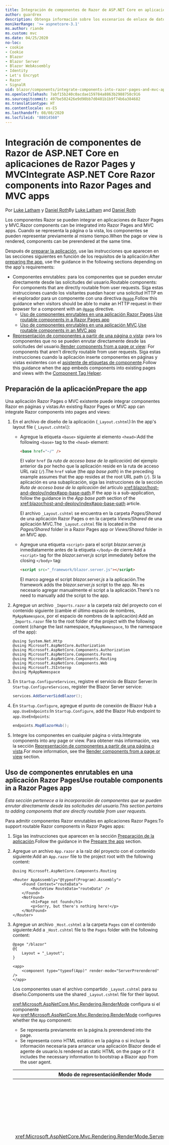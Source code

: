 ```yaml
---
title: Integración de componentes de Razor de ASP.NET Core en aplicaciones de Razor Pages y MVC
author: guardrex
description: Obtenga información sobre los escenarios de enlace de datos para componentes y elementos DOM en aplicaciones de Blazor.
monikerRange: '>= aspnetcore-3.1'
ms.author: riande
ms.custom: mvc
ms.date: 04/25/2020
no-loc:
- cookie
- Cookie
- Blazor
- Blazor Server
- Blazor WebAssembly
- Identity
- Let's Encrypt
- Razor
- SignalR
uid: blazor/components/integrate-components-into-razor-pages-and-mvc-apps
ms.openlocfilehash: 7abf15b240c0acdae159784a8863b2988758c916
ms.sourcegitcommit: 497be502426e9d90bb7d0401b1b9f74b6a384682
ms.translationtype: HT
ms.contentlocale: es-ES
ms.lasthandoff: 08/08/2020
ms.locfileid: "88014560"
---
```

# <a name="integrate-aspnet-core-no-locrazor-components-into-no-locrazor-pages-and-mvc-apps"></a><span data-ttu-id="04990-103">Integración de componentes de Razor de ASP.NET Core en aplicaciones de Razor Pages y MVC</span><span class="sxs-lookup"><span data-stu-id="04990-103">Integrate ASP.NET Core Razor components into Razor Pages and MVC apps</span></span>

<span data-ttu-id="04990-104">Por [Luke Latham](https://github.com/guardrex) y [Daniel Roth](https://github.com/danroth27)</span><span class="sxs-lookup"><span data-stu-id="04990-104">By [Luke Latham](https://github.com/guardrex) and [Daniel Roth](https://github.com/danroth27)</span></span>

<span data-ttu-id="04990-105">Los componentes Razor se pueden integrar en aplicaciones de Razor Pages y MVC.</span><span class="sxs-lookup"><span data-stu-id="04990-105">Razor components can be integrated into Razor Pages and MVC apps.</span></span> <span data-ttu-id="04990-106">Cuando se representa la página o la vista, los componentes se pueden representar previamente al mismo tiempo.</span><span class="sxs-lookup"><span data-stu-id="04990-106">When the page or view is rendered, components can be prerendered at the same time.</span></span>

<span data-ttu-id="04990-107">Después de [preparar la aplicación](#prepare-the-app), use las instrucciones que aparecen en las secciones siguientes en función de los requisitos de la aplicación:</span><span class="sxs-lookup"><span data-stu-id="04990-107">After [preparing the app](#prepare-the-app), use the guidance in the following sections depending on the app's requirements:</span></span>

* <span data-ttu-id="04990-108">Componentes enrutables: para los componentes que se pueden enrutar directamente desde las solicitudes del usuario.</span><span class="sxs-lookup"><span data-stu-id="04990-108">Routable components: For components that are directly routable from user requests.</span></span> <span data-ttu-id="04990-109">Siga estas instrucciones cuando los visitantes puedan hacer una solicitud HTTP en el explorador para un componente con una directiva [`@page`](xref:mvc/views/razor#page).</span><span class="sxs-lookup"><span data-stu-id="04990-109">Follow this guidance when visitors should be able to make an HTTP request in their browser for a component with an [`@page`](xref:mvc/views/razor#page) directive.</span></span>
  * <span data-ttu-id="04990-110">[Uso de componentes enrutables en una aplicación Razor Pages](#use-routable-components-in-a-razor-pages-app).</span><span class="sxs-lookup"><span data-stu-id="04990-110">[Use routable components in a Razor Pages app](#use-routable-components-in-a-razor-pages-app)</span></span>
  * <span data-ttu-id="04990-111">[Uso de componentes enrutables en una aplicación MVC](#use-routable-components-in-an-mvc-app).</span><span class="sxs-lookup"><span data-stu-id="04990-111">[Use routable components in an MVC app](#use-routable-components-in-an-mvc-app)</span></span>
* <span data-ttu-id="04990-112">[Representación de componentes a partir de una página o vista](#render-components-from-a-page-or-view): para los componentes que no se pueden enrutar directamente desde las solicitudes del usuario.</span><span class="sxs-lookup"><span data-stu-id="04990-112">[Render components from a page or view](#render-components-from-a-page-or-view): For components that aren't directly routable from user requests.</span></span> <span data-ttu-id="04990-113">Siga estas instrucciones cuando la aplicación inserte componentes en páginas y vistas existentes con el [asistente de etiquetas de componente](xref:mvc/views/tag-helpers/builtin-th/component-tag-helper).</span><span class="sxs-lookup"><span data-stu-id="04990-113">Follow this guidance when the app embeds components into existing pages and views with the [Component Tag Helper](xref:mvc/views/tag-helpers/builtin-th/component-tag-helper).</span></span>

## <a name="prepare-the-app"></a><span data-ttu-id="04990-114">Preparación de la aplicación</span><span class="sxs-lookup"><span data-stu-id="04990-114">Prepare the app</span></span>

<span data-ttu-id="04990-115">Una aplicación Razor Pages o MVC existente puede integrar componentes Razor en páginas y vistas:</span><span class="sxs-lookup"><span data-stu-id="04990-115">An existing Razor Pages or MVC app can integrate Razor components into pages and views:</span></span>

1. <span data-ttu-id="04990-116">En el archivo de diseño de la aplicación (`_Layout.cshtml`):</span><span class="sxs-lookup"><span data-stu-id="04990-116">In the app's layout file (`_Layout.cshtml`):</span></span>

   * <span data-ttu-id="04990-117">Agregue la etiqueta `<base>` siguiente al elemento `<head>`:</span><span class="sxs-lookup"><span data-stu-id="04990-117">Add the following `<base>` tag to the `<head>` element:</span></span>

     ```html
     <base href="~/" />
     ```

     <span data-ttu-id="04990-118">El valor `href` (la *ruta de acceso base de la aplicación*) del ejemplo anterior da por hecho que la aplicación reside en la ruta de acceso URL raíz (`/`).</span><span class="sxs-lookup"><span data-stu-id="04990-118">The `href` value (the *app base path*) in the preceding example assumes that the app resides at the root URL path (`/`).</span></span> <span data-ttu-id="04990-119">Si la aplicación es una subaplicación, siga las instrucciones de la sección *Ruta de acceso base de la aplicación* del artículo <xref:blazor/host-and-deploy/index#app-base-path>.</span><span class="sxs-lookup"><span data-stu-id="04990-119">If the app is a sub-application, follow the guidance in the *App base path* section of the <xref:blazor/host-and-deploy/index#app-base-path> article.</span></span>

     <span data-ttu-id="04990-120">El archivo `_Layout.cshtml` se encuentra en la carpeta *Pages/Shared* de una aplicación Razor Pages o en la carpeta *Views/Shared* de una aplicación MVC.</span><span class="sxs-lookup"><span data-stu-id="04990-120">The `_Layout.cshtml` file is located in the *Pages/Shared* folder in a Razor Pages app or *Views/Shared* folder in an MVC app.</span></span>

   * <span data-ttu-id="04990-121">Agregue una etiqueta `<script>` para el script *blazor.server.js* inmediatamente antes de la etiqueta `</body>` de cierre:</span><span class="sxs-lookup"><span data-stu-id="04990-121">Add a `<script>` tag for the *blazor.server.js* script immediately before the closing `</body>` tag:</span></span>

     ```html
     <script src="_framework/blazor.server.js"></script>
     ```

     <span data-ttu-id="04990-122">El marco agrega el script *blazor.server.js* a la aplicación.</span><span class="sxs-lookup"><span data-stu-id="04990-122">The framework adds the *blazor.server.js* script to the app.</span></span> <span data-ttu-id="04990-123">No es necesario agregar manualmente el script a la aplicación.</span><span class="sxs-lookup"><span data-stu-id="04990-123">There's no need to manually add the script to the app.</span></span>

1. <span data-ttu-id="04990-124">Agregue un archivo `_Imports.razor` a la carpeta raíz del proyecto con el contenido siguiente (cambie el último espacio de nombres, `MyAppNamespace`, por el espacio de nombres de la aplicación):</span><span class="sxs-lookup"><span data-stu-id="04990-124">Add an `_Imports.razor` file to the root folder of the project with the following content (change the last namespace, `MyAppNamespace`, to the namespace of the app):</span></span>

   ```razor
   @using System.Net.Http
   @using Microsoft.AspNetCore.Authorization
   @using Microsoft.AspNetCore.Components.Authorization
   @using Microsoft.AspNetCore.Components.Forms
   @using Microsoft.AspNetCore.Components.Routing
   @using Microsoft.AspNetCore.Components.Web
   @using Microsoft.JSInterop
   @using MyAppNamespace
   ```

1. <span data-ttu-id="04990-125">En `Startup.ConfigureServices`, registre el servicio de Blazor Server:</span><span class="sxs-lookup"><span data-stu-id="04990-125">In `Startup.ConfigureServices`, register the Blazor Server service:</span></span>

   ```csharp
   services.AddServerSideBlazor();
   ```

1. <span data-ttu-id="04990-126">En `Startup.Configure`, agregue el punto de conexión de Blazor Hub a `app.UseEndpoints`:</span><span class="sxs-lookup"><span data-stu-id="04990-126">In `Startup.Configure`, add the Blazor Hub endpoint to `app.UseEndpoints`:</span></span>

   ```csharp
   endpoints.MapBlazorHub();
   ```

1. <span data-ttu-id="04990-127">Integre los componentes en cualquier página o vista.</span><span class="sxs-lookup"><span data-stu-id="04990-127">Integrate components into any page or view.</span></span> <span data-ttu-id="04990-128">Para obtener más información, vea la sección [Representación de componentes a partir de una página o vista](#render-components-from-a-page-or-view).</span><span class="sxs-lookup"><span data-stu-id="04990-128">For more information, see the [Render components from a page or view](#render-components-from-a-page-or-view) section.</span></span>

## <a name="use-routable-components-in-a-no-locrazor-pages-app"></a><span data-ttu-id="04990-129">Uso de componentes enrutables en una aplicación Razor Pages</span><span class="sxs-lookup"><span data-stu-id="04990-129">Use routable components in a Razor Pages app</span></span>

<span data-ttu-id="04990-130">*Esta sección pertenece a la incorporación de componentes que se pueden enrutar directamente desde las solicitudes del usuario.*</span><span class="sxs-lookup"><span data-stu-id="04990-130">*This section pertains to adding components that are directly routable from user requests.*</span></span>

<span data-ttu-id="04990-131">Para admitir componentes Razor enrutables en aplicaciones Razor Pages:</span><span class="sxs-lookup"><span data-stu-id="04990-131">To support routable Razor components in Razor Pages apps:</span></span>

1. <span data-ttu-id="04990-132">Siga las instrucciones que aparecen en la sección [Preparación de la aplicación](#prepare-the-app).</span><span class="sxs-lookup"><span data-stu-id="04990-132">Follow the guidance in the [Prepare the app](#prepare-the-app) section.</span></span>

1. <span data-ttu-id="04990-133">Agregue un archivo `App.razor` a la raíz del proyecto con el contenido siguiente:</span><span class="sxs-lookup"><span data-stu-id="04990-133">Add an `App.razor` file to the project root with the following content:</span></span>

   ```razor
   @using Microsoft.AspNetCore.Components.Routing

   <Router AppAssembly="@typeof(Program).Assembly">
       <Found Context="routeData">
           <RouteView RouteData="routeData" />
       </Found>
       <NotFound>
           <h1>Page not found</h1>
           <p>Sorry, but there's nothing here!</p>
       </NotFound>
   </Router>
   ```

1. <span data-ttu-id="04990-134">Agregue un archivo `_Host.cshtml` a la carpeta `Pages` con el contenido siguiente:</span><span class="sxs-lookup"><span data-stu-id="04990-134">Add a `_Host.cshtml` file to the `Pages` folder with the following content:</span></span>

   ```cshtml
   @page "/blazor"
   @{
       Layout = "_Layout";
   }

   <app>
       <component type="typeof(App)" render-mode="ServerPrerendered" />
   </app>
   ```

   <span data-ttu-id="04990-135">Los componentes usan el archivo compartido `_Layout.cshtml` para su diseño.</span><span class="sxs-lookup"><span data-stu-id="04990-135">Components use the shared `_Layout.cshtml` file for their layout.</span></span>

   <span data-ttu-id="04990-136"><xref:Microsoft.AspNetCore.Mvc.Rendering.RenderMode> configura si el componente `App`:</span><span class="sxs-lookup"><span data-stu-id="04990-136"><xref:Microsoft.AspNetCore.Mvc.Rendering.RenderMode> configures whether the `App` component:</span></span>

   * <span data-ttu-id="04990-137">Se representa previamente en la página.</span><span class="sxs-lookup"><span data-stu-id="04990-137">Is prerendered into the page.</span></span>
   * <span data-ttu-id="04990-138">Se representa como HTML estático en la página o si incluye la información necesaria para arrancar una aplicación Blazor desde el agente de usuario.</span><span class="sxs-lookup"><span data-stu-id="04990-138">Is rendered as static HTML on the page or if it includes the necessary information to bootstrap a Blazor app from the user agent.</span></span>

   | <span data-ttu-id="04990-139">Modo de representación</span><span class="sxs-lookup"><span data-stu-id="04990-139">Render Mode</span></span> | <span data-ttu-id="04990-140">Descripción</span><span class="sxs-lookup"><span data-stu-id="04990-140">Description</span></span> |
   | ----------- | ----------- |
   | <xref:Microsoft.AspNetCore.Mvc.Rendering.RenderMode.ServerPrerendered> | <span data-ttu-id="04990-141">Representa el componente `App` en código HTML estático e incluye un marcador para una aplicación Blazor Server.</span><span class="sxs-lookup"><span data-stu-id="04990-141">Renders the `App` component into static HTML and includes a marker for a Blazor Server app.</span></span> <span data-ttu-id="04990-142">Cuando se inicia el agente de usuario, este marcador se usa para arrancar una aplicación Blazor.</span><span class="sxs-lookup"><span data-stu-id="04990-142">When the user-agent starts, this marker is used to bootstrap a Blazor app.</span></span> |
   | <xref:Microsoft.AspNetCore.Mvc.Rendering.RenderMode.Server> | <span data-ttu-id="04990-143">Representa un marcador para una aplicación Blazor Server.</span><span class="sxs-lookup"><span data-stu-id="04990-143">Renders a marker for a Blazor Server app.</span></span> <span data-ttu-id="04990-144">La salida del componente `App` no está incluida.</span><span class="sxs-lookup"><span data-stu-id="04990-144">Output from the `App` component isn't included.</span></span> <span data-ttu-id="04990-145">Cuando se inicia el agente de usuario, este marcador se usa para arrancar una aplicación Blazor.</span><span class="sxs-lookup"><span data-stu-id="04990-145">When the user-agent starts, this marker is used to bootstrap a Blazor app.</span></span> |
   | <xref:Microsoft.AspNetCore.Mvc.Rendering.RenderMode.Static> | <span data-ttu-id="04990-146">Representa el componente `App` en HTML estático.</span><span class="sxs-lookup"><span data-stu-id="04990-146">Renders the `App` component into static HTML.</span></span> |

   <span data-ttu-id="04990-147">Para más información sobre el asistente de etiquetas de componente, consulte <xref:mvc/views/tag-helpers/builtin-th/component-tag-helper>.</span><span class="sxs-lookup"><span data-stu-id="04990-147">For more information on the Component Tag Helper, see <xref:mvc/views/tag-helpers/builtin-th/component-tag-helper>.</span></span>

1. <span data-ttu-id="04990-148">Agregue una ruta de prioridad baja para la página `_Host.cshtml` a la configuración del punto de conexión en `Startup.Configure`:</span><span class="sxs-lookup"><span data-stu-id="04990-148">Add a low-priority route for the `_Host.cshtml` page to endpoint configuration in `Startup.Configure`:</span></span>

   ```csharp
   app.UseEndpoints(endpoints =>
   {
       ...

       endpoints.MapFallbackToPage("/_Host");
   });
   ```

1. <span data-ttu-id="04990-149">Agregue componentes enrutables a la aplicación.</span><span class="sxs-lookup"><span data-stu-id="04990-149">Add routable components to the app.</span></span> <span data-ttu-id="04990-150">Por ejemplo:</span><span class="sxs-lookup"><span data-stu-id="04990-150">For example:</span></span>

   ```razor
   @page "/counter"

   <h1>Counter</h1>

   ...
   ```

<span data-ttu-id="04990-151">Para obtener más información sobre los espacios de nombres, vea la sección [Espacios de nombres de componentes](#component-namespaces).</span><span class="sxs-lookup"><span data-stu-id="04990-151">For more information on namespaces, see the [Component namespaces](#component-namespaces) section.</span></span>

## <a name="use-routable-components-in-an-mvc-app"></a><span data-ttu-id="04990-152">Uso de componentes enrutables en una aplicación MVC</span><span class="sxs-lookup"><span data-stu-id="04990-152">Use routable components in an MVC app</span></span>

<span data-ttu-id="04990-153">*Esta sección pertenece a la incorporación de componentes que se pueden enrutar directamente desde las solicitudes del usuario.*</span><span class="sxs-lookup"><span data-stu-id="04990-153">*This section pertains to adding components that are directly routable from user requests.*</span></span>

<span data-ttu-id="04990-154">Para admitir componentes Razor enrutables en aplicaciones MVC, haga lo siguiente:</span><span class="sxs-lookup"><span data-stu-id="04990-154">To support routable Razor components in MVC apps:</span></span>

1. <span data-ttu-id="04990-155">Siga las instrucciones que aparecen en la sección [Preparación de la aplicación](#prepare-the-app).</span><span class="sxs-lookup"><span data-stu-id="04990-155">Follow the guidance in the [Prepare the app](#prepare-the-app) section.</span></span>

1. <span data-ttu-id="04990-156">Agregue un archivo `App.razor` a la raíz del proyecto con el contenido siguiente:</span><span class="sxs-lookup"><span data-stu-id="04990-156">Add an `App.razor` file to the root of the project with the following content:</span></span>

   ```razor
   @using Microsoft.AspNetCore.Components.Routing

   <Router AppAssembly="@typeof(Program).Assembly">
       <Found Context="routeData">
           <RouteView RouteData="routeData" />
       </Found>
       <NotFound>
           <h1>Page not found</h1>
           <p>Sorry, but there's nothing here!</p>
       </NotFound>
   </Router>
   ```

1. <span data-ttu-id="04990-157">Agregue un archivo `_Host.cshtml` a la carpeta `Views/Home` con el contenido siguiente:</span><span class="sxs-lookup"><span data-stu-id="04990-157">Add a `_Host.cshtml` file to the `Views/Home` folder with the following content:</span></span>

   ```cshtml
   @{
       Layout = "_Layout";
   }

   <app>
       <component type="typeof(App)" render-mode="ServerPrerendered" />
   </app>
   ```

   <span data-ttu-id="04990-158">Los componentes usan el archivo compartido `_Layout.cshtml` para su diseño.</span><span class="sxs-lookup"><span data-stu-id="04990-158">Components use the shared `_Layout.cshtml` file for their layout.</span></span>
   
   <span data-ttu-id="04990-159"><xref:Microsoft.AspNetCore.Mvc.Rendering.RenderMode> configura si el componente `App`:</span><span class="sxs-lookup"><span data-stu-id="04990-159"><xref:Microsoft.AspNetCore.Mvc.Rendering.RenderMode> configures whether the `App` component:</span></span>

   * <span data-ttu-id="04990-160">Se representa previamente en la página.</span><span class="sxs-lookup"><span data-stu-id="04990-160">Is prerendered into the page.</span></span>
   * <span data-ttu-id="04990-161">Se representa como HTML estático en la página o si incluye la información necesaria para arrancar una aplicación Blazor desde el agente de usuario.</span><span class="sxs-lookup"><span data-stu-id="04990-161">Is rendered as static HTML on the page or if it includes the necessary information to bootstrap a Blazor app from the user agent.</span></span>

   | <span data-ttu-id="04990-162">Modo de representación</span><span class="sxs-lookup"><span data-stu-id="04990-162">Render Mode</span></span> | <span data-ttu-id="04990-163">Descripción</span><span class="sxs-lookup"><span data-stu-id="04990-163">Description</span></span> |
   | ----------- | ----------- |
   | <xref:Microsoft.AspNetCore.Mvc.Rendering.RenderMode.ServerPrerendered> | <span data-ttu-id="04990-164">Representa el componente `App` en código HTML estático e incluye un marcador para una aplicación Blazor Server.</span><span class="sxs-lookup"><span data-stu-id="04990-164">Renders the `App` component into static HTML and includes a marker for a Blazor Server app.</span></span> <span data-ttu-id="04990-165">Cuando se inicia el agente de usuario, este marcador se usa para arrancar una aplicación Blazor.</span><span class="sxs-lookup"><span data-stu-id="04990-165">When the user-agent starts, this marker is used to bootstrap a Blazor app.</span></span> |
   | <xref:Microsoft.AspNetCore.Mvc.Rendering.RenderMode.Server> | <span data-ttu-id="04990-166">Representa un marcador para una aplicación Blazor Server.</span><span class="sxs-lookup"><span data-stu-id="04990-166">Renders a marker for a Blazor Server app.</span></span> <span data-ttu-id="04990-167">La salida del componente `App` no está incluida.</span><span class="sxs-lookup"><span data-stu-id="04990-167">Output from the `App` component isn't included.</span></span> <span data-ttu-id="04990-168">Cuando se inicia el agente de usuario, este marcador se usa para arrancar una aplicación Blazor.</span><span class="sxs-lookup"><span data-stu-id="04990-168">When the user-agent starts, this marker is used to bootstrap a Blazor app.</span></span> |
   | <xref:Microsoft.AspNetCore.Mvc.Rendering.RenderMode.Static> | <span data-ttu-id="04990-169">Representa el componente `App` en HTML estático.</span><span class="sxs-lookup"><span data-stu-id="04990-169">Renders the `App` component into static HTML.</span></span> |

   <span data-ttu-id="04990-170">Para más información sobre el asistente de etiquetas de componente, consulte <xref:mvc/views/tag-helpers/builtin-th/component-tag-helper>.</span><span class="sxs-lookup"><span data-stu-id="04990-170">For more information on the Component Tag Helper, see <xref:mvc/views/tag-helpers/builtin-th/component-tag-helper>.</span></span>

1. <span data-ttu-id="04990-171">Agregue una acción al controlador de inicio:</span><span class="sxs-lookup"><span data-stu-id="04990-171">Add an action to the Home controller:</span></span>

   ```csharp
   public IActionResult Blazor()
   {
      return View("_Host");
   }
   ```

1. <span data-ttu-id="04990-172">Agregue una ruta de prioridad baja para la acción de controlador que devuelve la vista `_Host.cshtml` a la configuración del punto de conexión en `Startup.Configure`:</span><span class="sxs-lookup"><span data-stu-id="04990-172">Add a low-priority route for the controller action that returns the `_Host.cshtml` view to the endpoint configuration in `Startup.Configure`:</span></span>

   ```csharp
   app.UseEndpoints(endpoints =>
   {
       ...

       endpoints.MapFallbackToController("Blazor", "Home");
   });
   ```

1. <span data-ttu-id="04990-173">Cree una carpeta `Pages` y agregue componentes enrutables a la aplicación.</span><span class="sxs-lookup"><span data-stu-id="04990-173">Create a `Pages` folder and add routable components to the app.</span></span> <span data-ttu-id="04990-174">Por ejemplo:</span><span class="sxs-lookup"><span data-stu-id="04990-174">For example:</span></span>

   ```razor
   @page "/counter"

   <h1>Counter</h1>

   ...
   ```

<span data-ttu-id="04990-175">Para obtener más información sobre los espacios de nombres, vea la sección [Espacios de nombres de componentes](#component-namespaces).</span><span class="sxs-lookup"><span data-stu-id="04990-175">For more information on namespaces, see the [Component namespaces](#component-namespaces) section.</span></span>

## <a name="render-components-from-a-page-or-view"></a><span data-ttu-id="04990-176">Representación de componentes a partir de una página o vista</span><span class="sxs-lookup"><span data-stu-id="04990-176">Render components from a page or view</span></span>

<span data-ttu-id="04990-177">*Esta sección pertenece a la adición de componentes a páginas o vistas, donde los componentes no son enrutables directamente desde las solicitudes del usuario.*</span><span class="sxs-lookup"><span data-stu-id="04990-177">*This section pertains to adding components to pages or views, where the components aren't directly routable from user requests.*</span></span>

<span data-ttu-id="04990-178">Para representar un componente a partir de una página o vista, use el [asistente de etiquetas de componente](xref:mvc/views/tag-helpers/builtin-th/component-tag-helper).</span><span class="sxs-lookup"><span data-stu-id="04990-178">To render a component from a page or view, use the [Component Tag Helper](xref:mvc/views/tag-helpers/builtin-th/component-tag-helper).</span></span>

### <a name="render-stateful-interactive-components"></a><span data-ttu-id="04990-179">Representación de componentes interactivos con estado</span><span class="sxs-lookup"><span data-stu-id="04990-179">Render stateful interactive components</span></span>

<span data-ttu-id="04990-180">Los componentes interactivos con estado se pueden agregar a una página de Razor o una vista.</span><span class="sxs-lookup"><span data-stu-id="04990-180">Stateful interactive components can be added to a Razor page or view.</span></span>

<span data-ttu-id="04990-181">Cuando se representa la página o la vista:</span><span class="sxs-lookup"><span data-stu-id="04990-181">When the page or view renders:</span></span>

* <span data-ttu-id="04990-182">El componente se representa previamente con la página o la vista.</span><span class="sxs-lookup"><span data-stu-id="04990-182">The component is prerendered with the page or view.</span></span>
* <span data-ttu-id="04990-183">Se pierde el estado inicial del componente que se usa para la representación previa.</span><span class="sxs-lookup"><span data-stu-id="04990-183">The initial component state used for prerendering is lost.</span></span>
* <span data-ttu-id="04990-184">Cuando se establece la conexión SignalR, se crea un estado del componente.</span><span class="sxs-lookup"><span data-stu-id="04990-184">New component state is created when the SignalR connection is established.</span></span>

<span data-ttu-id="04990-185">La siguiente página de Razor representa un componente `Counter`:</span><span class="sxs-lookup"><span data-stu-id="04990-185">The following Razor page renders a `Counter` component:</span></span>

```cshtml
<h1>My Razor Page</h1>

<component type="typeof(Counter)" render-mode="ServerPrerendered" 
    param-InitialValue="InitialValue" />

@functions {
    [BindProperty(SupportsGet=true)]
    public int InitialValue { get; set; }
}
```

<span data-ttu-id="04990-186">Para obtener más información, vea <xref:mvc/views/tag-helpers/builtin-th/component-tag-helper>.</span><span class="sxs-lookup"><span data-stu-id="04990-186">For more information, see <xref:mvc/views/tag-helpers/builtin-th/component-tag-helper>.</span></span>

### <a name="render-noninteractive-components"></a><span data-ttu-id="04990-187">Representación de componentes no interactivos</span><span class="sxs-lookup"><span data-stu-id="04990-187">Render noninteractive components</span></span>

<span data-ttu-id="04990-188">En la siguiente página de Razor, el componente `Counter` se representa de forma estática con un valor inicial que se especifica mediante un formulario.</span><span class="sxs-lookup"><span data-stu-id="04990-188">In the following Razor page, the `Counter` component is statically rendered with an initial value that's specified using a form.</span></span> <span data-ttu-id="04990-189">Como el componente se representa de forma estática, no es interactivo:</span><span class="sxs-lookup"><span data-stu-id="04990-189">Since the component is statically rendered, the component isn't interactive:</span></span>

```cshtml
<h1>My Razor Page</h1>

<form>
    <input type="number" asp-for="InitialValue" />
    <button type="submit">Set initial value</button>
</form>

<component type="typeof(Counter)" render-mode="Static" 
    param-InitialValue="InitialValue" />

@functions {
    [BindProperty(SupportsGet=true)]
    public int InitialValue { get; set; }
}
```

<span data-ttu-id="04990-190">Para obtener más información, vea <xref:mvc/views/tag-helpers/builtin-th/component-tag-helper>.</span><span class="sxs-lookup"><span data-stu-id="04990-190">For more information, see <xref:mvc/views/tag-helpers/builtin-th/component-tag-helper>.</span></span>

## <a name="component-namespaces"></a><span data-ttu-id="04990-191">Espacios de nombres de componentes</span><span class="sxs-lookup"><span data-stu-id="04990-191">Component namespaces</span></span>

<span data-ttu-id="04990-192">Si usa una carpeta personalizada para contener los componentes de la aplicación, agregue el espacio de nombres que representa la carpeta a la página o vista, o bien al archivo `_ViewImports.cshtml`.</span><span class="sxs-lookup"><span data-stu-id="04990-192">When using a custom folder to hold the app's components, add the namespace representing the folder to either the page/view or to the `_ViewImports.cshtml` file.</span></span> <span data-ttu-id="04990-193">En el ejemplo siguiente:</span><span class="sxs-lookup"><span data-stu-id="04990-193">In the following example:</span></span>

* <span data-ttu-id="04990-194">Cambie `MyAppNamespace` en el espacio de nombres de la aplicación.</span><span class="sxs-lookup"><span data-stu-id="04990-194">Change `MyAppNamespace` to the app's namespace.</span></span>
* <span data-ttu-id="04990-195">Si no se usa una carpeta denominada *Components* para contener los componentes, cambie `Components` en la carpeta donde estos se encuentren.</span><span class="sxs-lookup"><span data-stu-id="04990-195">If a folder named *Components* isn't used to hold the components, change `Components` to the folder where the components reside.</span></span>

```cshtml
@using MyAppNamespace.Components
```

<span data-ttu-id="04990-196">El archivo `_ViewImports.cshtml` se encuentra en la carpeta `Pages` de una aplicación Razor Pages o en la carpeta `Views` de una aplicación de MVC.</span><span class="sxs-lookup"><span data-stu-id="04990-196">The `_ViewImports.cshtml` file is located in the `Pages` folder of a Razor Pages app or the `Views` folder of an MVC app.</span></span>

<span data-ttu-id="04990-197">Para obtener más información, vea <xref:blazor/components/index#namespaces>.</span><span class="sxs-lookup"><span data-stu-id="04990-197">For more information, see <xref:blazor/components/index#namespaces>.</span></span>

